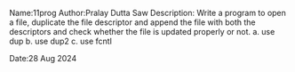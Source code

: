 Name:11prog
Author:Pralay Dutta Saw
Description:
Write a program to open a file, duplicate the file descriptor and append the file with both the descriptors and check whether the file is updated properly or not.
a. use dup
b. use dup2
c. use fcntl

Date:28 Aug 2024
